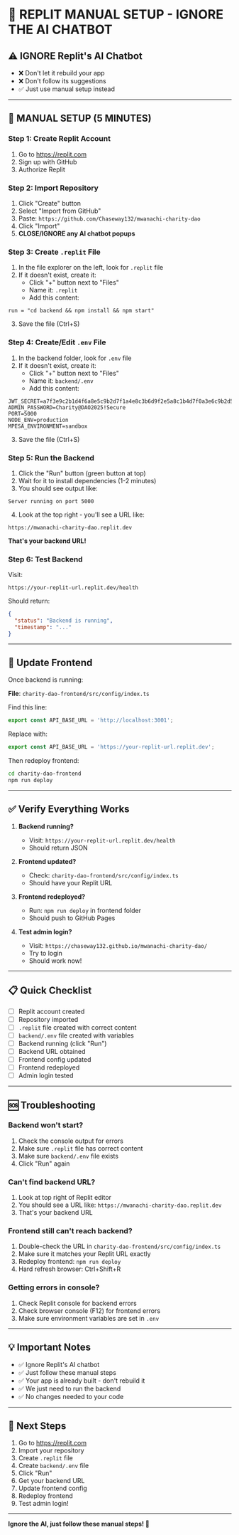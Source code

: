 # 🚀 REPLIT MANUAL SETUP - IGNORE THE AI CHATBOT

## ⚠️ IGNORE Replit's AI Chatbot
- ❌ Don't let it rebuild your app
- ❌ Don't follow its suggestions
- ✅ Just use manual setup instead

---

## 🎯 MANUAL SETUP (5 MINUTES)

### **Step 1: Create Replit Account**
1. Go to https://replit.com
2. Sign up with GitHub
3. Authorize Replit

### **Step 2: Import Repository**
1. Click "Create" button
2. Select "Import from GitHub"
3. Paste: `https://github.com/Chaseway132/mwanachi-charity-dao`
4. Click "Import"
5. **CLOSE/IGNORE any AI chatbot popups**

### **Step 3: Create `.replit` File**
1. In the file explorer on the left, look for `.replit` file
2. If it doesn't exist, create it:
   - Click "+" button next to "Files"
   - Name it: `.replit`
   - Add this content:

```
run = "cd backend && npm install && npm start"
```

3. Save the file (Ctrl+S)

### **Step 4: Create/Edit `.env` File**
1. In the backend folder, look for `.env` file
2. If it doesn't exist, create it:
   - Click "+" button next to "Files"
   - Name it: `backend/.env`
   - Add this content:

```
JWT_SECRET=a7f3e9c2b1d4f6a8e5c9b2d7f1a4e8c3b6d9f2e5a8c1b4d7f0a3e6c9b2d5f8
ADMIN_PASSWORD=Charity@DAO2025!Secure
PORT=5000
NODE_ENV=production
MPESA_ENVIRONMENT=sandbox
```

3. Save the file (Ctrl+S)

### **Step 5: Run the Backend**
1. Click the "Run" button (green button at top)
2. Wait for it to install dependencies (1-2 minutes)
3. You should see output like:
```
Server running on port 5000
```

4. Look at the top right - you'll see a URL like:
```
https://mwanachi-charity-dao.replit.dev
```

**That's your backend URL!**

### **Step 6: Test Backend**
Visit:
```
https://your-replit-url.replit.dev/health
```

Should return:
```json
{
  "status": "Backend is running",
  "timestamp": "..."
}
```

---

## 🔧 Update Frontend

Once backend is running:

**File**: `charity-dao-frontend/src/config/index.ts`

Find this line:
```typescript
export const API_BASE_URL = 'http://localhost:3001';
```

Replace with:
```typescript
export const API_BASE_URL = 'https://your-replit-url.replit.dev';
```

Then redeploy frontend:
```bash
cd charity-dao-frontend
npm run deploy
```

---

## ✅ Verify Everything Works

1. **Backend running?**
   - Visit: `https://your-replit-url.replit.dev/health`
   - Should return JSON

2. **Frontend updated?**
   - Check: `charity-dao-frontend/src/config/index.ts`
   - Should have your Replit URL

3. **Frontend redeployed?**
   - Run: `npm run deploy` in frontend folder
   - Should push to GitHub Pages

4. **Test admin login?**
   - Visit: `https://chaseway132.github.io/mwanachi-charity-dao/`
   - Try to login
   - Should work now!

---

## 📋 Quick Checklist

- [ ] Replit account created
- [ ] Repository imported
- [ ] `.replit` file created with correct content
- [ ] `backend/.env` file created with variables
- [ ] Backend running (click "Run")
- [ ] Backend URL obtained
- [ ] Frontend config updated
- [ ] Frontend redeployed
- [ ] Admin login tested

---

## 🆘 Troubleshooting

### Backend won't start?
1. Check the console output for errors
2. Make sure `.replit` file has correct content
3. Make sure `backend/.env` file exists
4. Click "Run" again

### Can't find backend URL?
1. Look at top right of Replit editor
2. You should see a URL like: `https://mwanachi-charity-dao.replit.dev`
3. That's your backend URL

### Frontend still can't reach backend?
1. Double-check the URL in `charity-dao-frontend/src/config/index.ts`
2. Make sure it matches your Replit URL exactly
3. Redeploy frontend: `npm run deploy`
4. Hard refresh browser: Ctrl+Shift+R

### Getting errors in console?
1. Check Replit console for backend errors
2. Check browser console (F12) for frontend errors
3. Make sure environment variables are set in `.env`

---

## 💡 Important Notes

- ✅ Ignore Replit's AI chatbot
- ✅ Just follow these manual steps
- ✅ Your app is already built - don't rebuild it
- ✅ We just need to run the backend
- ✅ No changes needed to your code

---

## 🎯 Next Steps

1. Go to https://replit.com
2. Import your repository
3. Create `.replit` file
4. Create `backend/.env` file
5. Click "Run"
6. Get your backend URL
7. Update frontend config
8. Redeploy frontend
9. Test admin login!

---

**Ignore the AI, just follow these manual steps! 🚀**

